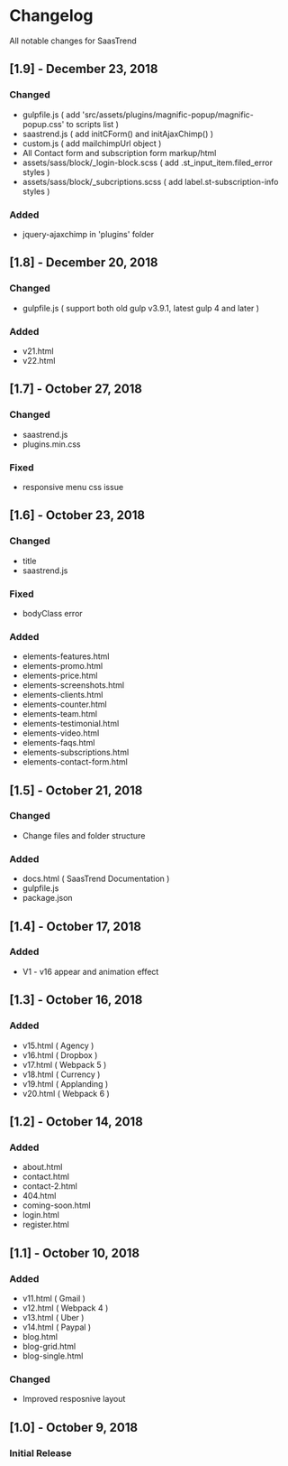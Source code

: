 # Changelog
All notable changes for SaasTrend

## [1.9] - December 23, 2018
### Changed
- gulpfile.js ( add 'src/assets/plugins/magnific-popup/magnific-popup.css' to scripts list )
- saastrend.js ( add initCForm() and initAjaxChimp() )
- custom.js ( add mailchimpUrl object )
- All Contact form and subscription form markup/html
- assets/sass/block/_login-block.scss ( add .st_input_item.filed_error styles )
- assets/sass/block/_subcriptions.scss ( add label.st-subscription-info styles )

### Added
- jquery-ajaxchimp in 'plugins' folder


## [1.8] - December 20, 2018
### Changed
- gulpfile.js ( support both old gulp v3.9.1, latest gulp 4 and later )

### Added
- v21.html
- v22.html


## [1.7] - October 27, 2018
### Changed
- saastrend.js
- plugins.min.css

### Fixed
- responsive menu css issue


## [1.6] - October 23, 2018
### Changed
- title
- saastrend.js

### Fixed
- bodyClass error

### Added
- elements-features.html
- elements-promo.html
- elements-price.html
- elements-screenshots.html
- elements-clients.html
- elements-counter.html
- elements-team.html
- elements-testimonial.html
- elements-video.html
- elements-faqs.html
- elements-subscriptions.html
- elements-contact-form.html



## [1.5] - October 21, 2018
### Changed
- Change files and folder structure

### Added
- docs.html ( SaasTrend Documentation )
- gulpfile.js
- package.json
 


## [1.4] - October 17, 2018
### Added
- V1 - v16 appear and animation effect 


## [1.3] - October 16, 2018
### Added
- v15.html ( Agency ) 
- v16.html ( Dropbox ) 
- v17.html ( Webpack 5 ) 
- v18.html ( Currency ) 
- v19.html ( Applanding ) 
- v20.html ( Webpack 6 ) 


## [1.2] - October 14, 2018
### Added
- about.html 
- contact.html 
- contact-2.html 
- 404.html 
- coming-soon.html 
- login.html 
- register.html


## [1.1] - October 10, 2018
### Added
- v11.html ( Gmail ) 
- v12.html ( Webpack 4 ) 
- v13.html ( Uber ) 
- v14.html ( Paypal ) 
- blog.html 
- blog-grid.html 
- blog-single.html

### Changed
- Improved resposnive layout

## [1.0] - October 9, 2018
### Initial Release
